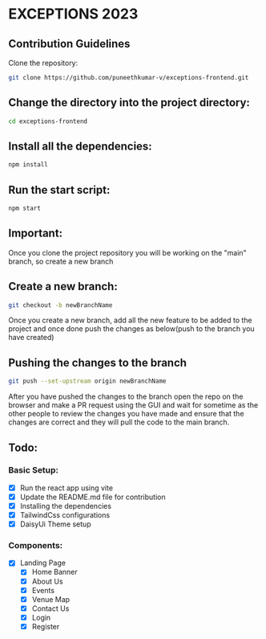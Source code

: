 # EXCEPTIONS 2023

## Contribution Guidelines

Clone the repository:

```sh
git clone https://github.com/puneethkumar-v/exceptions-frontend.git
```

## Change the directory into the project directory:

```sh
cd exceptions-frontend
```

## Install all the dependencies:

```sh
npm install
```

## Run the start script:

```sh
npm start
```

## Important:

Once you clone the project repository you will be working on the "main" branch, so create a new branch

## Create a new branch:

```sh
git checkout -b newBranchName
```

Once you create a new branch, add all the new feature to be added to the project and once done push the changes as below(push to the branch you have created)

## Pushing the changes to the branch

```sh
git push --set-upstream origin newBranchName
```

After you have pushed the changes to the branch open the repo on the browser and make a PR request using the GUI and wait for sometime as the other people to review the changes you have made and ensure that the changes are correct and they will pull the code to the main branch.

## Todo:

### Basic Setup:

- [x] Run the react app using vite
- [x] Update the README.md file for contribution
- [x] Installing the dependencies
- [x] TailwindCss configurations
- [x] DaisyUi Theme setup

### Components:

- [x] Landing Page
  - [x] Home Banner
  - [x] About Us
  - [x] Events
  - [x] Venue Map
  - [x] Contact Us
  - [x] Login
  - [x] Register
